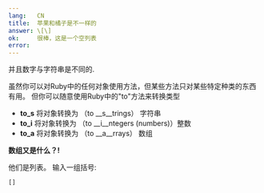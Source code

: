 ```yaml
---
lang:   CN
title:  苹果和橘子是不一样的
answer: \[\]
ok:     很棒，这是一个空列表
error:
---
```


并且数字与字符串是不同的.

虽然你可以对Ruby中的任何对象使用方法，但某些方法只对某些特定种类的东西有用。
但你可以随意使用Ruby中的"to"方法来转换类型

- __to_s__ 将对象转换为 （to __s__trings）           字符串
- __to_i__ 将对象转换为 （to __i__ntegers (numbers)）整数
- __to_a__ 将对象转换为 （to __a__rrays）            数组

__数组又是什么？!__

他们是列表。 输入一组括号:

    []
